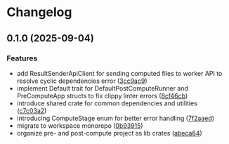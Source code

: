 # Changelog

## 0.1.0 (2025-09-04)


### Features

* add ResultSenderApiClient for sending computed files to worker API to resolve cyclic dependencies error ([3cc9ac9](https://github.com/Natchica/iexec-tee_worker_pre_post_compute_rust/commit/3cc9ac9bbe9851e9b72023cd155d3badd71522e1))
* implement Default trait for DefaultPostComputeRunner and PreComputeApp structs to fix clippy linter errors ([8cf46cb](https://github.com/Natchica/iexec-tee_worker_pre_post_compute_rust/commit/8cf46cb37fef5804f1ffef6131ebefeffebe22df))
* introduce shared crate for common dependencies and utilities ([c7c03a2](https://github.com/Natchica/iexec-tee_worker_pre_post_compute_rust/commit/c7c03a2f521aec6382dc5445a8fa976e1052977e))
* introducing ComputeStage enum for better error handling ([7f2aaed](https://github.com/Natchica/iexec-tee_worker_pre_post_compute_rust/commit/7f2aaedf961c796bf4de598df24bc16abc028c94))
* migrate to workspace monorepo ([0b93915](https://github.com/Natchica/iexec-tee_worker_pre_post_compute_rust/commit/0b93915dc853d57651b673ad977ccc3f08bd45ac))
* organize pre- and post-compute project as lib crates ([abeca64](https://github.com/Natchica/iexec-tee_worker_pre_post_compute_rust/commit/abeca6492cd5318305d0866eff25aca21f8e5cb9))
